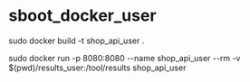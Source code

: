 # sboot_docker_user

sudo docker build -t shop_api_user .

sudo docker run -p 8080:8080 --name shop_api_user --rm -v $(pwd)/results_user:/tool/results shop_api_user
